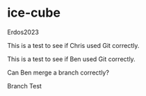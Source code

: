 # ice-cube
 Erdos2023

This is a test to see if Chris used Git correctly.

This is a test to see if Ben used Git correctly. 

Can Ben merge a branch correctly?

Branch Test
